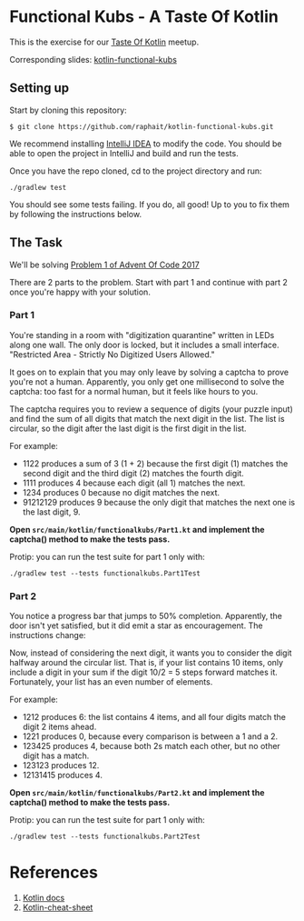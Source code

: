 # Functional Kubs - A Taste Of Kotlin

This is the exercise for our [Taste Of Kotlin](https://www.meetup.com/FunctionalKubs/events/253528499/) meetup.

Corresponding slides: [kotlin-functional-kubs](https://slides.com/raphait/k)

## Setting up

Start by cloning this repository:
```
$ git clone https://github.com/raphait/kotlin-functional-kubs.git
```

We recommend installing [IntelliJ IDEA](https://kotlinlang.org/docs/tutorials/getting-started.html) to modify the code. You should be able to open the project in IntelliJ and build and run the tests.

Once you have the repo cloned, cd to the project directory and run:
```
./gradlew test
```

You should see some tests failing. If you do, all good! Up to you to fix them by following the instructions below.

## The Task

We'll be solving [Problem 1 of Advent Of Code 2017](https://adventofcode.com/2017/day/1)

There are 2 parts to the problem. Start with part 1 and continue with part 2 once you're happy with your solution.

### Part 1

You're standing in a room with "digitization quarantine" written in LEDs along one wall. The only door is locked, but it includes a small interface. "Restricted Area - Strictly No Digitized Users Allowed."

It goes on to explain that you may only leave by solving a captcha to prove you're not a human. Apparently, you only get one millisecond to solve the captcha: too fast for a normal human, but it feels like hours to you.

The captcha requires you to review a sequence of digits (your puzzle input) and find the sum of all digits that match the next digit in the list. The list is circular, so the digit after the last digit is the first digit in the list.

For example:

* 1122 produces a sum of 3 (1 + 2) because the first digit (1) matches the second digit and the third digit (2) matches the fourth digit.
* 1111 produces 4 because each digit (all 1) matches the next.
* 1234 produces 0 because no digit matches the next.
* 91212129 produces 9 because the only digit that matches the next one is the last digit, 9.

**Open `src/main/kotlin/functionalkubs/Part1.kt` and implement the captcha() method to make the tests pass.**

Protip: you can run the test suite for part 1 only with:

```
./gradlew test --tests functionalkubs.Part1Test
```

### Part 2

You notice a progress bar that jumps to 50% completion. Apparently, the door isn't yet satisfied, but it did emit a star as encouragement. The instructions change:

Now, instead of considering the next digit, it wants you to consider the digit halfway around the circular list. That is, if your list contains 10 items, only include a digit in your sum if the digit 10/2 = 5 steps forward matches it. Fortunately, your list has an even number of elements.

For example:

* 1212 produces 6: the list contains 4 items, and all four digits match the digit 2 items ahead.
* 1221 produces 0, because every comparison is between a 1 and a 2.
* 123425 produces 4, because both 2s match each other, but no other digit has a match.
* 123123 produces 12.
* 12131415 produces 4.

**Open `src/main/kotlin/functionalkubs/Part2.kt` and implement the captcha() method to make the tests pass.**

Protip: you can run the test suite for part 1 only with:

```
./gradlew test --tests functionalkubs.Part2Test
```

# References

1. [Kotlin docs](https://kotlinlang.org/docs/reference/)
2. [Kotlin-cheat-sheet](https://blog.kotlin-academy.com/kotlin-cheat-sheet-1137588c75a)
